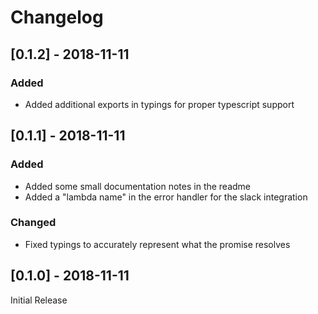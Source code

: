 # Changelog

## [0.1.2] - 2018-11-11

### Added

- Added additional exports in typings for proper typescript support

## [0.1.1] - 2018-11-11

### Added

- Added some small documentation notes in the readme
- Added a "lambda name" in the error handler for the slack integration

### Changed

- Fixed typings to accurately represent what the promise resolves

## [0.1.0] - 2018-11-11

Initial Release
